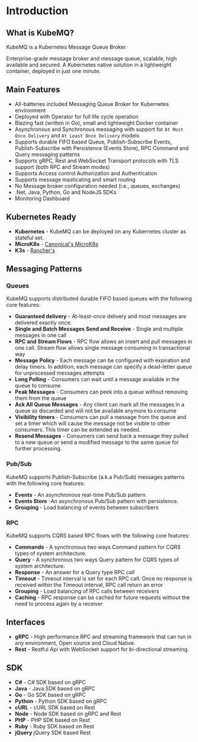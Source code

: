 # Introduction

## What is KubeMQ?

KubeMQ is a Kubernetes Message Queue Broker.

Enterprise-grade message broker and message queue, scalable, high available and secured. A Kubernetes native solution in a lightweight container, deployed in just one minute.

## Main Features

* All-batteries included Messaging Queue Broker for Kubernetes environment
* Deployed with Operator for full life cycle operation
* Blazing fast \(written in Go\), small and lightweight Docker container
* Asynchronous and Synchronous messaging with support for  `At Most Once Delivery` and `At Least Once Delivery` models
* Supports durable FIFO based Queue, Publish-Subscribe Events, Publish-Subscribe with Persistence \(Events Store\), RPC Command and Query messaging patterns
* Supports gRPC, Rest and WebSocket Transport protocols with TLS support \(both RPC and Stream modes\)
* Supports Access control Authorization and Authentication
* Supports message masticating and smart routing
* No Message broker configuration needed \(i.e., queues, exchanges\)
* .Net, Java, Python, Go and NodeJS SDKs
* Monitoring Dashboard

## Kubernetes Ready

* **Kubernetes** - KubeMQ can be deployed on any Kubernetes cluster as stateful set.
* **MicroK8s** - [Canonical's MicroK8s](https://microk8s.io/)
* **K3s** - [Rancher's](https://k3s.io/)

## Messaging Patterns

### Queues

KubeMQ supports distributed durable FIFO based queues with the following core features:

* **Guaranteed delivery** - At-least-once delivery and most messages are delivered exactly once.
* **Single and Batch Messages Send and Receive** - Single and multiple messages in one call
* **RPC and Stream Flows** - RPC flow allows an insert and pull messages in one call. Stream flow allows single message consuming in transactional way
* **Message Policy** - Each message can be configured with expiration and delay timers. In addition, each message can specify a dead-letter queue for unprocessed messages attempts
* **Long Polling** - Consumers can wait until a message available in the queue to consume
* **Peak Messages** - Consumers can peek into a queue without removing them from the queue
* **Ack All Queue Messages** - Any client can mark all the messages in a queue as discarded and will not be available anymore to consume
* **Visibility timers** - Consumers can pull a message from the queue and set a timer which will cause the message not be visible to other consumers. This timer can be extended as needed.
* **Resend Messages** - Consumers can send back a message they pulled to a new queue or send a modified message to the same queue for further processing.

### Pub/Sub

KubeMQ supports Publish-Subscribe \(a.k.a Pub/Sub\) messages patterns with the following core features:

* **Events** -  An asynchronous real-time Pub/Sub pattern.
* **Events Store** -An asynchronous Pub/Sub pattern with persistence.
* **Grouping** - Load balancing of events between subscribers

### RPC

KubeMQ supports CQRS based RPC flows with the following core features:

* **Commands** -  A synchronous two ways Command pattern for CQRS types of system architecture.
* **Query** - A synchronous two ways Query pattern for CQRS types of system architecture.
* **Response** - An answer for a Query type RPC call
* **Timeout** - Timeout interval is set for each RPC call. Once no response is received within the Timeout interval, RPC call return an error
* **Grouping** - Load balancing of RPC calls between receivers
* **Caching** - RPC response can be cached for future requests without the need to process again by a receiver

## Interfaces

* **gRPC** - High performance RPC and streaming framework that can run in any environment, Open source and Cloud Native.
* **Rest** - Restful Api with WebSocket support for bi-directional streaming.

## SDK

* **C\#** - C\# SDK based on gRPC
* **Java** - Java SDK based on gRPC
* **Go** - Go SDK based on gRPC
* **Python** - Python SDK based on gRPC
* **cURL** - cURL SDK based on Rest
* **Node** - Node SDK based on gRPC and Rest
* **PHP** - PHP SDK based on Rest
* **Ruby** - Ruby SDK based on Rest
* **jQuery** jQuery SDK based Rest

